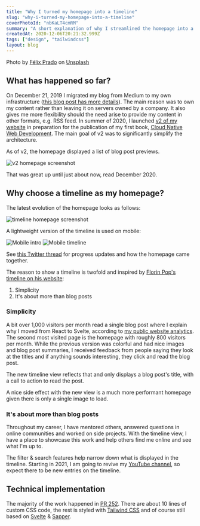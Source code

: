 ```yaml
---
title: "Why I turned my homepage into a timeline"
slug: "why-i-turned-my-homepage-into-a-timeline"
coverPhotoId: "nbKaLT4cmRM"
summary: "A short explanation of why I streamlined the homepage into a timeline showcasing my blog posts, Twitter stats, YouTube videos, and projects."
createdAt: 2020-12-06T20:21:32.999Z
tags: ["design", "tailwindcss"]
layout: blog
---
```


<script>
  const assetsBasePath = `/blog/${slug}`;
</script>

Photo by [Félix Prado](https://unsplash.com/@fprado?utm_source=unsplash&amp;utm_medium=referral&amp;utm_content=creditCopyText) on [Unsplash](https://unsplash.com/s/photos/line?utm_source=unsplash&amp;utm_medium=referral&amp;utm_content=creditCopyText)

## What has happened so far?

On December 21, 2019 I migrated my blog from Medium to my own infrastructure ([this blog post has more details](https://dev.to/mikenikles/migrating-from-medium-to-my-own-blog-1nj8)). The main reason was to own my content rather than leaving it on servers owned by a company. It also gives me more flexibility should the need arise to provide my content in other formats, e.g. RSS feed.
In summer of 2020, I launched [v2 of my website](/blog/my-personal-website-v2-0) in preparation for the publication of my first book, [Cloud Native Web Development](/cloud-native-web-development). The main goal of v2 was to significantly simplify the architecture.

As of v2, the homepage displayed a list of blog post previews.

![v2 homepage screenshot]({assetsBasePath}/1.jpg)

That was great up until just about now, read December 2020.

## Why choose a timeline as my homepage?

The latest evolution of the homepage looks as follows:

![timeline homepage screenshot]({assetsBasePath}/cover.jpg)

A lightweight version of the timeline is used on mobile:

![Mobile intro]({assetsBasePath}/2.jpg)
![Mobile timeline]({assetsBasePath}/3.jpg)


See [this Twitter thread](https://twitter.com/mikenikles/status/1334305377500925953) for progress updates and how the homepage came together.

The reason to show a timeline is twofold and inspired by [Florin Pop's timeline on his website](https://www.florin-pop.com/timeline):
1. Simplicity
1. It's about more than blog posts

### Simplicity

A bit over 1,000 visitors per month read a single blog post where I explain why I moved from React to Svelte, according to [my public website analytics](https://your-analytics.org/mikenikles.com?preset=30days).
The second most visited page is the homepage with roughly 800 visitors per month. While the previous version was colorful and had nice images and blog post summaries, I received feedback from people saying they look at the titles and if anything sounds interesting, they click and read the blog post.

The new timeline view reflects that and only displays a blog post's title, with a call to action to read the post.

A nice side effect with the new view is a much more performant homepage given there is only a single image to load.

### It's about more than blog posts

Throughout my career, I have mentored others, answered questions in online communities and worked on side projects.
With the timeline view, I have a place to showcase this work and help others find me online and see what I'm up to.

The filter & search features help narrow down what is displayed in the timeline. Starting in 2021, I am going to revive my [YouTube channel](https://www.youtube.com/channel/UCgEvLz_YbByFqn8f32wh9lA), so expect there to be new entries on the timeline.

## Technical implementation

The majority of the work happened in [PR 252](https://github.com/mikenikles/www-mikenikles-com/pull/252). There are about 10 lines of custom CSS code, the rest is styled with [Tailwind CSS](https://tailwindcss.com) and of course still based on [Svelte](https://svelte.dev) & [Sapper](https://sapper.svelte.dev).
